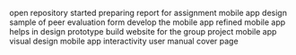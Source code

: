open repository 
started preparing report for assignment
mobile app design
sample of peer evaluation form
develop the mobile app
refined mobile app
helps in design prototype
build website for the group project
mobile app visual design
mobile app interactivity
user manual cover page
